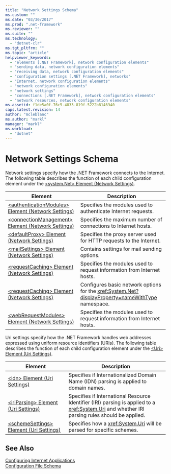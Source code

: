 ```yaml
---
title: "Network Settings Schema"
ms.custom: ""
ms.date: "03/30/2017"
ms.prod: ".net-framework"
ms.reviewer: ""
ms.suite: ""
ms.technology: 
  - "dotnet-clr"
ms.tgt_pltfrm: ""
ms.topic: "article"
helpviewer_keywords: 
  - "elements [.NET Framework], network configuration elements"
  - "sending data, network configuration elements"
  - "receiving data, network configuration elements"
  - "configuration settings [.NET Framework], networks"
  - "Internet, network configuration elements"
  - "network configuration elements"
  - "network settings"
  - "connections [.NET Framework], network configuration elements"
  - "network resources, network configuration elements"
ms.assetid: f1de5a0f-76c5-4833-819f-5222b8146340
caps.latest.revision: 14
author: "mcleblanc"
ms.author: "markl"
manager: "markl"
ms.workload: 
  - "dotnet"
---
```

# Network Settings Schema
Network settings specify how the .NET Framework connects to the Internet. The following table describes the function of each child configuration element under the [\<system.Net> Element (Network Settings)](../../../../../docs/framework/configure-apps/file-schema/network/system-net-element-network-settings.md).  
  
|Element|Description|  
|-------------|-----------------|  
|[\<authenticationModules> Element (Network Settings)](../../../../../docs/framework/configure-apps/file-schema/network/authenticationmodules-element-network-settings.md)|Specifies the modules used to authenticate Internet requests.|  
|[\<connectionManagement> Element (Network Settings)](../../../../../docs/framework/configure-apps/file-schema/network/connectionmanagement-element-network-settings.md)|Specifies the maximum number of connections to Internet hosts.|  
|[\<defaultProxy> Element (Network Settings)](../../../../../docs/framework/configure-apps/file-schema/network/defaultproxy-element-network-settings.md)|Specifies the proxy server used for HTTP requests to the Internet.|  
|[\<mailSettings> Element (Network Settings)](../../../../../docs/framework/configure-apps/file-schema/network/mailsettings-element-network-settings.md)|Contains settings for mail sending options.|  
|[\<requestCaching> Element (Network Settings)](../../../../../docs/framework/configure-apps/file-schema/network/requestcaching-element-network-settings.md)|Specifies the modules used to request information from Internet hosts.|  
|[\<requestCaching> Element (Network Settings)](../../../../../docs/framework/configure-apps/file-schema/network/requestcaching-element-network-settings.md)|Configures basic network options for the <xref:System.Net?displayProperty=nameWithType> namespace.|  
|[\<webRequestModules> Element (Network Settings)](../../../../../docs/framework/configure-apps/file-schema/network/webrequestmodules-element-network-settings.md)|Specifies the modules used to request information from Internet hosts.|  
  
 Uri settings specify how the .NET Framework handles web addresses expressed using uniform resource identifiers (URIs). The following table describes the function of each child configuration element under the [\<Uri> Element (Uri Settings)](../../../../../docs/framework/configure-apps/file-schema/network/uri-element-uri-settings.md).  
  
|Element|Description|  
|-------------|-----------------|  
|[\<idn> Element (Uri Settings)](../../../../../docs/framework/configure-apps/file-schema/network/idn-element-uri-settings.md)|Specifies if Internationalized Domain Name (IDN) parsing is applied to domain names.|  
|[\<iriParsing> Element (Uri Settings)](../../../../../docs/framework/configure-apps/file-schema/network/iriparsing-element-uri-settings.md)|Specifies if International Resource Identifier (IRI) parsing is applied to a <xref:System.Uri> and whether IRI parsing rules should be applied.|  
|[\<schemeSettings> Element (Uri Settings)](../../../../../docs/framework/configure-apps/file-schema/network/schemesettings-element-uri-settings.md)|Specifies how a <xref:System.Uri> will be parsed for specific schemes.|  
  
## See Also  
 [Configuring Internet Applications](../../../../../docs/framework/network-programming/configuring-internet-applications.md)  
 [Configuration File Schema](../../../../../docs/framework/configure-apps/file-schema/index.md)
